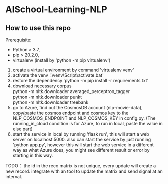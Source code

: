 # AISchool-Learning-NLP

## How to use this repo

Prerequisite: 
- Python > 3.7,  
- pip > 20.2.0,  
- virtualenv (install by 'python -m pip virtualenv')

1. create a virtual environment by command 'virtualenv venv'
2. activate the venv '.\venv\Script\activate.bat'
3. restore the dependency 'python -m pip install -r requirements.txt'
4. download necessary corpus  
python -m nltk.downloader averaged_perceptron_tagger  
python -m nltk.downloader punkt  
python -m nltk.downloader treebank  
5. go to Azure, find out the CosmosDB account (nlp-movie-data), copy/paste the cosmos endpoint and cosmos key to the NLP_COSMOS_ENDPOINT and NLP_COSMOS_KEY in config.py. (The running_in_cloud condition is for Azure, to run in local, paste the value in else part)
6. start the service in local by running 'flask run', this will start a web server on localhost:5000. also can start the service by just running 'python app.py', however this will start the web service in a different way as what Azure does, you might see different result or error by starting in this way.


TODO：
the id in the reco matrix is not unique, every update will create a new record. 
integrate with an tool to update the matrix and send signal at an interval. 


